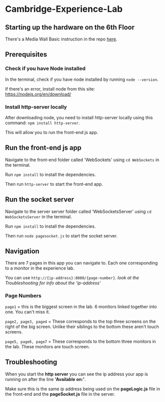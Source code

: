 # Cambridge-Experience-Lab

## Starting up the hardware on the 6th Floor

There's a Media Wall Basic instruction in the repo [here](CX%20Media%20Wall%20Basic%20Instr_02-2021.pdf).

## Prerequisites

### Check if you have Node installed

In the terminal, check if you have node installed by running `node --version`.

If there's an error, install node from this site: <https://nodejs.org/en/download/>

### Install http-server locally

After downloading node, you need to install http-server locally using this command: `npm install http-server`.

This will allow you to run the front-end js app.

## Run the front-end js app

Navigate to the front-end folder called 'WebSockets' using `cd WebSockets` in the terminal.

Run `npm install` to install the dependencies.

Then run `http-server` to start the front-end app.

## Run the socket server

Navigate to the server server folder called 'WebSocketsServer' using `cd WebSocketsServer` in the terminal.

Run `npm install` to install the dependencies.

Then run `node pagesocket.js` to start the socket server.

## Navigation

There are 7 pages in this app you can navigate to. Each one corresponding to a monitor in the experience lab.

You can use `http://{ip-address}:8080/{page-number}`.
_look at the Troubleshooting for info about the 'ip-address'_

### Page Numbers

`page1` = this is the biggest screen in the lab. 6 monitors linked together into one. You can't miss it.

`page2, page3, page4` = These corresponds to the top three screens on the right of the big screen. Unlike their siblings to the bottom these aren't touch screens.

`page5, page6, page7` = These corresponds to the bottom three monitors in the lab. These monitors are touch screen.

## Troubleshooting

When you start the **http server** you can see the ip address your app is running on after the line **'Available on:'**.

Make sure this is the same ip address being used on the **pageLogic.js** file in the front-end and the **pageSocket.js** file in the server.
